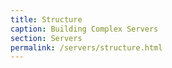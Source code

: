 ```yaml
---
title: Structure
caption: Building Complex Servers 
section: Servers
permalink: /servers/structure.html
---
```



